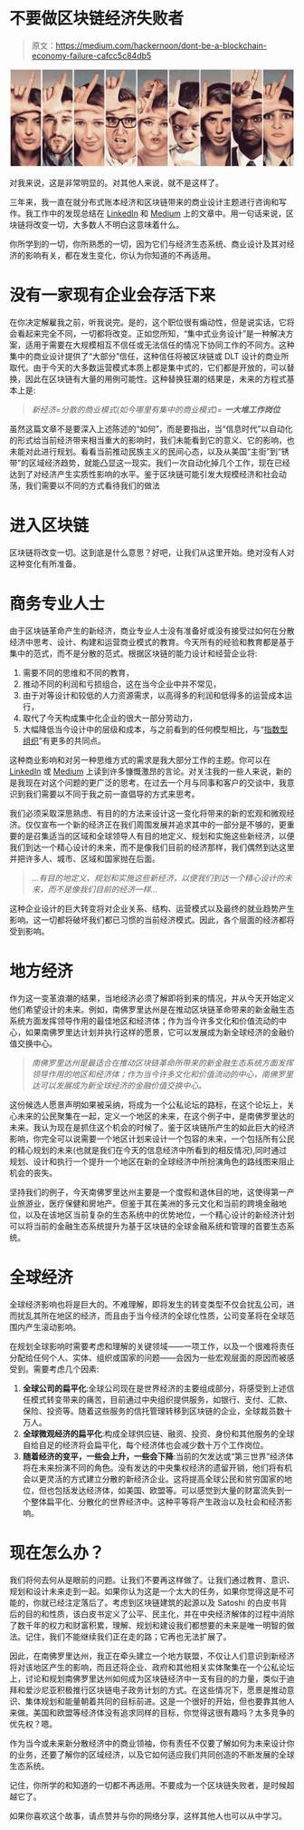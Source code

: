 # 不要做区块链经济失败者

> 原文：<https://medium.com/hackernoon/dont-be-a-blockchain-economy-failure-cafcc5c84db5>

![](img/7999c621bb3ec1d448a6f55261d3e1bf.png)

对我来说，这是非常明显的。对其他人来说，就不是这样了。

三年来，我一直在就分布式账本经济和区块链带来的商业设计主题进行咨询和写作。我工作中的发现总结在 [LinkedIn](https://www.linkedin.com/in/tmyers/detail/recent-activity/posts/) 和 [Medium](https://medium.com/@TimothyMyers/latest) 上的文章中。用一句话来说，区块链将改变一切，大多数人不明白这意味着什么。

你所学到的一切，你所熟悉的一切，因为它们与经济生态系统、商业设计及其对经济的影响有关，都在发生变化，你认为你知道的不再适用。

# 没有一家现有企业会存活下来

在你决定解雇我之前，听我说完。是的，这个职位很有煽动性，但是说实话，它将会看起来完全不同，一切都将改变。正如您所知，“集中式业务设计”是一种解决方案，适用于需要在大规模相互不信任或无法信任的情况下协同工作的不同方。这种集中的商业设计提供了“大部分”信任，这种信任将被区块链或 DLT 设计的商业所取代。由于今天的大多数运营模式本质上都是集中式的，它们都是开放的，可以替换，因此在区块链有大量的用例可能性。这种替换狂潮的结果是，未来的方程式基本上是:

> *新经济=分散的商业模式(如今哪里有集中的商业模式)=* ***一大堆工作岗位***

虽然这篇文章不是要深入上述陈述的“如何”，而是要指出，当“信息时代”以自动化的形式给当前经济带来相当重大的影响时，我们未能看到它的意义、它的影响，也未能对此进行规划。看看当前推动民族主义的民间心态，以及从美国“主街”到“锈带”的区域经济趋势，就能凸显这一现实。我们一次自动化掉几个工作，现在已经达到了对经济产生实质性影响的水平。鉴于区块链可能引发大规模经济和社会动荡，我们需要以不同的方式看待我们的做法

# 进入区块链

区块链将改变一切。这到底是什么意思？好吧，让我们从这里开始。绝对没有人对这种变化有所准备。

# 商务专业人士

由于区块链革命产生的新经济，商业专业人士没有准备好或没有接受过如何在分散经济中思考、设计、构建和运营商业模式的教育。今天所有的经验和教育都是基于集中的范式，而不是分散的范式。根据区块链的能力设计和经营企业将:

1.  需要不同的思维和不同的教育，
2.  推动不同的利润和亏损组合，这在当今企业中并不常见，
3.  由于对等设计和较低的人力资源需求，以高得多的利润和低得多的运营成本运行，
4.  取代了今天构成集中化企业的很大一部分劳动力，
5.  大幅降低当今设计中的层级和成本，与之前看到的任何模型相比，与“[指数型组织](http://exponentialorgs.com/)”有更多的共同点。

这种商业影响和对另一种思维方式的需求是我大部分工作的主题。你可以在 [LinkedIn](https://www.linkedin.com/in/tmyers/detail/recent-activity/posts/) 或 [Medium](https://medium.com/@TimothyMyers/latest) 上读到许多慷慨激昂的言论。对关注我的一些人来说，新的是我现在对这个问题的更广泛的思考。在过去一个月与同事和客户的交谈中，我意识到我们需要以不同于我之前一直倡导的方式来思考。

我们必须采取深思熟虑、有目的的方法来设计这一变化将带来的新的宏观和微观经济。仅仅宣布一个新的经济正在我们周围发展并追求其中的一部分是不够的，更重要的是召集适当的区域和全球领导人有目的地定义、规划和实施这些新经济，以便我们到达一个精心设计的未来，而不是像我们目前的经济那样，我们偶然到达这里并把许多人、城市、区域和国家抛在后面。

> *…有目的地定义、规划和实施这些新经济，以便我们到达一个精心设计的未来，而不是像我们目前的经济一样…*

这种企业设计的巨大转变将对企业关系、结构、运营模式以及最终的就业趋势产生影响。这一切都将破坏我们都已习惯的当前经济模式。因此，各个层面的经济都将受到影响。

# 地方经济

作为这一变革浪潮的结果，当地经济必须了解即将到来的情况，并从今天开始定义他们希望设计的未来。例如，南佛罗里达州是在推动区块链革命带来的新金融生态系统方面发挥领导作用的最佳地区和经济体；作为当今许多文化和价值流动的中心，如果南佛罗里达计划并执行这样的愿景，它可以发展成为新全球经济的金融价值交换中心。

> *南佛罗里达州是最适合在推动区块链革命所带来的新金融生态系统方面发挥领导作用的地区和经济体；作为当今许多文化和价值流动的中心，南佛罗里达可以发展成为新全球经济的金融价值交换中心。*

这份候选人愿景声明如果被采纳，将成为一个公私论坛的路标，在这个论坛上，关心未来的公民聚集在一起，定义一个地区的未来，在这个例子中，是南佛罗里达的未来。我认为现在是抓住这个机会的时候了。鉴于区块链所产生的如此巨大的经济影响，你完全可以说需要一个地区计划来设计一个包容的未来，一个包括所有公民的精心规划的未来(也就是我们在今天的信息经济中所看到的相反情况),同时通过规划、设计和执行一个提升一个地区在新的全球经济中所扮演角色的路线图来阻止机会的丧失。

坚持我们的例子，今天南佛罗里达州主要是一个度假和退休目的地，这使得第一产业旅游业，医疗保健和房地产。但鉴于其在美洲的多元文化和当前的跨境金融地位，以及在该地区当前复杂的生态系统中的优势地位，一个精心设计的新经济计划可以将当前的金融生态系统提升为基于区块链的全球金融系统和管理的首要生态系统。

# 全球经济

全球经济影响也将是巨大的。不难理解，即将发生的转变类型不仅会扰乱公司，进而扰乱其所在地区的经济，而且由于当今经济的全球化性质，公司变革将在全球范围内产生滚动影响。

在规划全球影响时需要考虑和理解的关键领域——一项工作，以及一个很难将责任分配给任何个人、实体、组织或国家的问题——会因为一些宏观层面的原因而被感受到。需要考虑几个因素:

1.  **全球公司的扁平化**:全球公司现在是世界经济的主要组成部分，将感受到上述信任模式转变带来的痛苦，目前通过中央组织提供服务，如银行、支付、汇款、保险、投资等。随着这些服务的信托管理转移到区块链的企业，全球裁员数十万人。
2.  **全球微观经济的扁平化**:构成全球供应链、融资、投资、身份和其他服务的全球自给自足的经济将会扁平化，每个经济体也会减少数十万个工作岗位。
3.  **随着经济的变平，一些会上升，一些会下降**:当前的欠发达或“第三世界”经济体将在未来扮演不同的角色。没有发达的中央集权经济的遗留开销，他们将有机会以更灵活的方式建立分散的新经济企业。这将提高全球公民和贫穷国家的地位，但也包括发达经济体，如美国、欧盟等。可以感觉到大量的财富流失到一个整体扁平化、分散化的世界经济中。这种平等将产生政治以及社会和经济影响。

# 现在怎么办？

我们将何去何从是眼前的问题。让我们不要再这样做了。让我们通过教育、意识、规划和设计未来走到一起。如果你认为这是一个太大的任务，如果你觉得这是不可能的，你就已经注定落后了。考虑到区块链建筑的起源以及 Satoshi 的白皮书背后的目的和性质，该白皮书定义了公平、民主化，并在中央经济解体的过程中消除了数千年的权力和财富积累，理解、规划和建设我们都想要的未来是唯一明智的做法。记住，我们不能继续我们正在走的路；它再也无法扩展了。

因此，在南佛罗里达州，我正在牵头建立一个地方联盟，不仅让人们意识到新经济将对该地区产生的影响，而且还将企业、政府和其他相关实体聚集在一个公私论坛上，讨论和规划南佛罗里达州如何成为区块链经济中一支有目的的力量，类似于迪拜和爱沙尼亚积极推行区块链电子政务计划的方式。在这些情况下，愿景是推动意识、集体规划和能量朝着共同的目标前进。这是一个很好的开始，但也要靠其他人来做。美国和欧盟等经济体没有追求同样的目标，你觉得这很有趣吗？太多竞争的优先权？嗯。

作为当今或未来新分散经济中的商业领袖，你有责任不仅要了解如何为未来设计你的业务，还要了解你的区域经济，以及它如何适应我们共同创造的不断发展的全球生态系统。

记住，你所学的和知道的一切都不再适用。不要成为一个区块链失败者，是时候超越它了。

如果你喜欢这个故事，请点赞并与你的网络分享，这样其他人也可以从中学习。